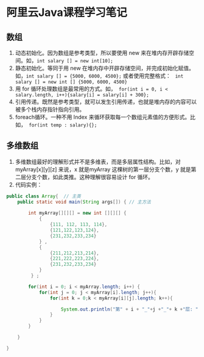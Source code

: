 # 阿里云Java课程学习笔记

## 数组
1. 动态初始化。因为数组是参考类型，所以要使用 new 来在堆内存开辟存储空间。如，`int salary [] = new int[10];` 
1. 静态初始化。等同于用 new 在堆内存中开辟存储空间，并完成初始化赋值。如，`int salary [] = {5000, 6000, 4500};` 或者使用完整格式： ` int salary [] = new int [] {5000, 6000, 4500}`
1. 用 for 循环处理数组是最常用的方式。如，` for(int i = 0, i < salary.length, i++){salary[i] = salary[i] + 300};`
1. 引用传递。既然是参考类型，就可以发生引用传递，也就是堆内存的内容可以被多个栈内存指针指向引用。
1. foreach循环。一种不用 Index 来循环获取每一个数组元素值的方便形式。比如，` for(int temp : salary){};`

## 多维数组

1. 多维数组最好的理解形式并不是多维表，而是多层属性结构。比如，对 myArray[x][y][z] 来说，x 就是myArray 这棵树的第一层分支个数，y 就是第二层分支个数，如此类推。这种理解很容易设计 for 循环。
1. 代码实例：
```java
public class Array{  // 主类
    public static void main(String args[]) { // 主方法
        
        int myArray[][][] = new int [][][] {
            {
                {111, 112, 113, 114},
                {121,122,123,124},
                {231,232,233,234}
            } ,
            {
                {211,212,213,214},
                {221,222,223,224},
                {231,232,233,234}
            } 
         } ;

        for(int i = 0; i < myArray.length; i++) {
            for(int j = 0; j < myArray[i].length; j++){
                for(int k = 0;k < myArray[i][j].length; k++){

                    System.out.println("第" + i + "_"+j +"_"+ k +"层: " + myArray[i][j][k]);
                }
            }
        } 

    }

}
```